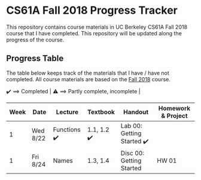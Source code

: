 # CS61A Fall 2018 Progress Tracker

This repository contains course materials in UC Berkeley CS61A Fall 2018 course that I have completed. This repository will be updated along the progress of the course.

## Progress Table

The table below keeps track of the materials that I have / have not completed.
All course materials are based on the [Fall 2018](https://cs61a.org/) course.

:heavy_check_mark: ==> Completed | 
:warning: ==> Partly complete, incomplete |


|  Week  |  Date  | Lecture | Textbook | Handout | Homework & Project|
|  ---  |  ---  | ----- | ---- | ---- | ---- | 
|   1   | Wed 8/22 |Functions :heavy_check_mark:|1.1, 1.2 :heavy_check_mark:|Lab 00: Getting Started :heavy_check_mark:| |
|1 |Fri 8/24 | Names|1.3, 1.4|Disc 00: Getting Started | HW 01|
